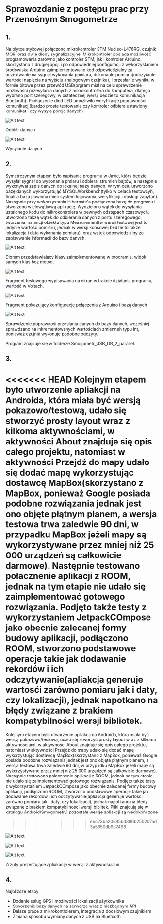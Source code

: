 # Sprawozdanie z postępu prac przy Przenośnym Smogometrze
## 1. 
Na płytce stykowej połączono mikrokontroler STM Nucleo-L476RG, czujnik MQ9, oraz dwie diody sygnalizacyjne. Mikrokontroler posiada możliwość programowania zarówno jako kontroler STM, jak i kontroler Arduino, skorzystano z drugiej opcji i po odpowiedniej konfiguracji z wykorzystaniem środowiska Arduino zaimplementowano kod odpowiedzialny za oczekiwanie na sygnał wykonania pomiaru, dokonanie pomiaru(odczytanie wartości napięcia na wyjściu analogowym czujnika), i przesłanie wyniku w formie bitowe przez przewód USB(prgram miał na celu sprawdzenie możliwości przesyłania danych z mikrokontrolera do komputera, dlatego wybrano port szeregowy, w ostatecznej wersji będzie to komunikacja Bluetooth). Podłączenie diod LED umożliwiło weryfikację poprawności komunikacji(bardzo proste testowanie czy kontroler odbiera ustawiony komunikat i czy wysyła porcję danych)

![Alt text](Photo/greenLED.jpg)

Odbiór danych

![Alt text](Photo/redLED.jpg)

Wysyłanie danych

## 2. 
Symetrczynym etapem było napisanie programu w Javie, który będzie wysyłał sygnał do wykonania pmiaru i odbierał strumień bajtów, a następnie wykonywał zapis danych do lokalnej bazy danych. W tym celu utworzono bazę danych wykorzystująć MYSQLWorkbench(tylko w celach testowcyh, finalna baza powinna mieć system logowania, weryfikacji i obsługi zapytań). Następnie przy wokorzystaniu Hibernate'a podłączono bazę do progrsmu i stworzono wielowątkową aplikację. Wydzielono wątek do wysyłania ustalonego kodu do mikrokontrolera w pewnych odstępach czasowych, utworzono takzę wątek do odbierania danych z portu szeregowego, tworzenia instancji obiektu typu Measurement(w wersji testowej jest to jedynie wartość pomiaru, jednak w wersji końcowej będzie to także lokalizacja i data wykonania pomiaru), oraz wątek odpowiedzialny za zapisywanie informacji do bazy danych.

![Alt text](Photo/image1.png)

Digram przedstawiający klasy zaimplementowane w programie, widok samych klas bez metod.

![Alt text](Photo/2.jpg)

Fragment testowego wypisywania na ekran w trakcie działania programu, wartość w Voltach.

![Alt text](Photo/3.jpg)

Fragment pokazujący konfigurację połączenia z Arduino i bazą danych

![Alt text](Photo/image.png)

Sprawdzenie poprawnośi przesłania danych do bazy danych, wcześniej sprawdzano na inkrementowanych  wartościach zmienneh typu int, ponieważ czujnik wykonuje podobne odczyty.

Program znajduje się w folderze Smogometr_USB_DB_2_parallel.

## 3.
<<<<<<< HEAD
Kolejnym etapem było utworzenie apliakcji na Androida, która miała być wersją pokazowo/testową, udało się stworzyć prosty layout wraz z kilkoma aktywnościami, w aktywności About znajduje się opis całego projektu, natomiast w aktywności Przejdź do mapy udało się dodać mapę wykorzystując dostawcę MapBox(skorzystano z MapBox, ponieważ Google posiada podobne rozwiązania jednak jest ono objęte płątnym planem, a wersja testowa trwa zaledwie 90 dni, w przypadku MapBox jeżeli mapy są wykorzystywane przez mniej niż 25 000 urządzeń są całkowicie darmowe). Następnie testowano połacznenie aplikacji z ROOM, jednak na tym etapie nie udało się zaimplementować gotowego rozwiązania. Podjęto także testy z wykorzystaniem JetpackCOmpose jako obecnie zalecanej formy budowy aplikacji, podłączono ROOM, stworzono podstawowe operacje takie jak dodawanie rekordów i ich odczytywanie(apliakcja generuje wartosći zarówno pomiaru jak i daty, czy lokalizacji), jednak napotkano na błędy związane z brakiem kompatybilności wersji bibliotek. 
=======
Kolejnym etapem było utworzenie apliakcji na Androida, która miała być wersją pokazowo/testową, udało się stworzyć prosty layout wraz z kilkoma aktywnościami, w aktywności About znajduje się opis całego projektu, natomiast w aktywności Przejdź do mapy udało się dodać mapę wykorzystując dostawcę MapBox(skorzystano z MapBox, ponieważ Google posiada podobne rozwiązania jednak jest ono objęte płątnym planem, a wersja testowa trwa zaledwie 90 dni, w przypadku MapBox jeżeli mapy są wykorzystywane przez mniej niż 25 000 urządzeń są całkowicie darmowe). Następnie testowano połacznenie aplikacji z ROOM, jednak na tym etapie nie udało się zaimplementować gotowego rozwiązania. Podjęto także testy z wykorzystaniem JetpackCOmpose jako obecnie zalecanej formy budowy aplikacji, podłączono ROOM, stworzono podstawowe operacje takie jak dodawanie rekordów i ich odczytywanie(apliakcja generuje wartosći zarówno pomiaru jak i daty, czy lokalizacji), jednak napotkano na błędy związane z brakiem kompatybilności wersji biblitek. Pliki znajdują się w katalogu Android/Smogometr_1 pozostałe wersje apliakcji są niedokończone
>>>>>>> ebc23ba20685bd306b250207ad3a5650db9d7498

![Alt text](Photo/4.jpg)

![Alt text](Photo/5.jpg)

![Alt text](Photo/6.jpg)

Zrzuty prezentujące apliakację w wersji z aktywnościami.

## 4.

Najbliższe etapy

- Dodanie usług GPS i możliwości lokalizacji użytkownika
- Stworzenie bazy danych na serwerze wraz z niezbędnym API
- Dalsze prace z mikrokontrolerem, integracja z docelowym czujnikiem
- Zmiana sposobu wymiany danych z USB na Bluetooth